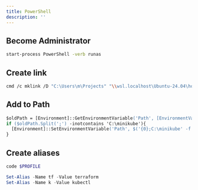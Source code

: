 ```yaml
---
title: PowerShell
description: ''
---
```


## Become Administrator

```sh
start-process PowerShell -verb runas
```

## Create link

```sh
cmd /c mklink /D "C:\Users\m\Projects" "\\wsl.localhost\Ubuntu-24.04\home\kayaman\Projects"
```

## Add to Path

```ps
$oldPath = [Environment]::GetEnvironmentVariable('Path', [EnvironmentVariableTarget]::Machine)
if ($oldPath.Split(';') -inotcontains 'C:\minikube'){
  [Environment]::SetEnvironmentVariable('Path', $('{0};C:\minikube' -f $oldPath), [EnvironmentVariableTarget]::Machine)
}
```
## Create aliases

```sh
code $PROFILE
```

```powershell title="Microsoft_Powershell_profile.ps1"
Set-Alias -Name tf -Value terraform
Set-Alias -Name k -Value kubectl
```

